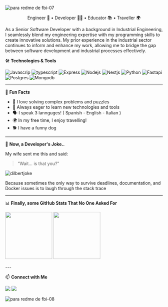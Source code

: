 
![para redme de fbi-07](https://github.com/user-attachments/assets/7daa04f9-c304-48a3-b438-7b34eb18d39a)

<p  align="center"> Engineer 🧠 • Developer 👨‍💻 • Educator 📚 • Traveller 🌍 </p>

As a Senior Software Developer with a background in Industrial Engineering, I seamlessly blend my engineering expertise with my programming skills to create innovative solutions. My prior experience in the industrial sector continues to inform and enhance my work, allowing me to bridge the gap between software development and industrial processes effectively.


🛠️ **Technologies & Tools**

![Javascrip](https://img.shields.io/badge/Javascript%20-%20%233776AB?style=flat-square&logo=javascript&logoColor=black&color=%23F7DF1E)
![typescript](https://img.shields.io/badge/Typescript%20-%20%2300000?style=flat-square&logo=typescript&logoColor=white&color=%233178C6)
![Express](https://img.shields.io/badge/Express%20-%20%2300000?style=flat-square&logo=express&logoColor=white&color=%23000000)
![Nodejs](https://img.shields.io/badge/NodeJs%20-%20%2300000?style=flat-square&logo=nodedotjs&logoColor=white&color=%235FA04E)
![Nestjs](https://img.shields.io/badge/NestJS%20-%20%2300000?style=flat-square&logo=nestjs&logoColor=white&color=%23E0234E)
![Python](https://img.shields.io/badge/Python%20-%20%2300000?style=flat-square&logo=python&logoColor=white&color=%233776AB)
![Fastapi](https://img.shields.io/badge/Fastapi%20-%20%2300000?style=flat-square&logo=fastapi&logoColor=white&color=%23009688)
![Postgres](https://img.shields.io/badge/PostgreSQL%20-%20%2300000?style=flat-square&logo=postgresql&logoColor=white&color=%234169E1)
![Mongodb](https://img.shields.io/badge/Mongodb%20-%20%2300000?style=flat-square&logo=mongodb&logoColor=white&color=%2347A248)


---

🎯 **Fun Facts**

- 🧩 I love solving complex problems and puzzles
- 🎨 Always eager to learn new technologies and tools
- 🗣️ I speak 3 lannguges! ( Spanish - English - Italian )
- 🌍 In my free time, I enjoy travelling!
- 🐕 I have a funny dog

---

🧠  **Now, a Developer's Joke..**

My wife sent me this and said:

>“Wait... is that you?”

![dilbertjoke](https://github.com/user-attachments/assets/d5e02819-b5f4-4b6d-978a-bacde8ef3c6c)


Because sometimes the only way to survive deadlines, documentation, and Docker issues is to laugh through the stack trace

---

📊 **Finally, some GitHub Stats That No One Asked For**
<p align="left"> <img src="https://github-readme-stats.vercel.app/api?username=fabian-gl&show_icons=true&theme=radical" height="150" /> <img src="https://github-readme-streak-stats.herokuapp.com?user=fabian-gl&theme=radical" height="150" /> </p>
---



📫 **Connect with Me**

<p align="left"> <a href="https://www.linkedin.com/in/fabian-liuni/"><img src="https://img.shields.io/badge/LinkedIn-%230077B5.svg?style=for-the-badge&logo=linkedin&logoColor=white"/></a> <a href="mailto:fabianliuni@gmail.com"><img src="https://img.shields.io/badge/email-D14836?style=for-the-badge&logo=gmail&logoColor=white"/></a>  </p>

![para redme de fbi-08](https://github.com/user-attachments/assets/ab7c5eb4-43dc-44e6-a87b-bcb6c967e450)

